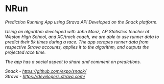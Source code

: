 # NRun
<em>Prediction Running App using Strava API<em>
Developed on the Snack platform. 

Using an algorithm developed with John Monz, AP Statistics teacher at Weston High School, and XC/track coach, we are able to use runner data to predict their 5k times during a race. The app scrapes runner data from respective Strava accounts, applies it to the algorithm, and outputs the projected race time.

The app has a social aspect to share and comment on predictions.

Snack - https://github.com/expo/snack/ </br>
Strava - https://developers.strava.com/

